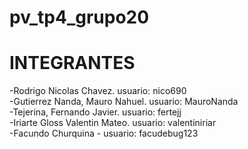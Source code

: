 # pv_tp4_grupo20

# INTEGRANTES <br>

-Rodrigo Nicolas Chavez. usuario: nico690<br>
-Gutierrez Nanda, Mauro Nahuel. usuario: MauroNanda<br>
-Tejerina, Fernando Javier. usuario: fertejj<br>
-Iriarte Gloss Valentin Mateo. usuario: valentiniriar<br>
-Facundo Churquina - usuario: facudebug123 <br>
